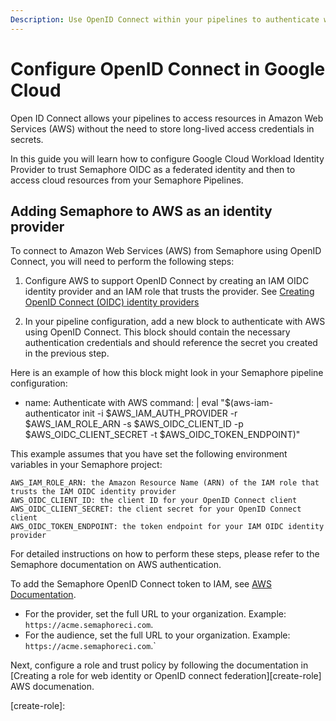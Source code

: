 ```yaml
---
Description: Use OpenID Connect within your pipelines to authenticate with Amazon Web Services.
---
```


# Configure OpenID Connect in Google Cloud

Open ID Connect allows your pipelines to access resources in Amazon Web Services (AWS) without
the need to store long-lived access credentials in secrets.

In this guide you will learn how to configure Google Cloud Workload Identity Provider to trust
Semaphore OIDC as a federated identity and then to access cloud resources from your Semaphore
Pipelines.

## Adding Semaphore to AWS as an identity provider

To connect to Amazon Web Services (AWS) from Semaphore using OpenID Connect,
you will need to perform the following steps:

1. Configure AWS to support OpenID Connect by creating an IAM OIDC identity provider
   and an IAM role that trusts the provider. See [Creating OpenID Connect (OIDC) identity providers][aws-docs]

2. In your pipeline configuration, add a new block to authenticate with AWS using OpenID Connect. This block should contain the necessary authentication credentials and should reference the secret you created in the previous step.

Here is an example of how this block might look in your Semaphore pipeline configuration:

  - name: Authenticate with AWS
    command: |
      eval "$(aws-iam-authenticator init -i $AWS_IAM_AUTH_PROVIDER -r $AWS_IAM_ROLE_ARN -s $AWS_OIDC_CLIENT_ID -p $AWS_OIDC_CLIENT_SECRET -t $AWS_OIDC_TOKEN_ENDPOINT)"

This example assumes that you have set the following environment variables in your Semaphore project:

    AWS_IAM_ROLE_ARN: the Amazon Resource Name (ARN) of the IAM role that trusts the IAM OIDC identity provider
    AWS_OIDC_CLIENT_ID: the client ID for your OpenID Connect client
    AWS_OIDC_CLIENT_SECRET: the client secret for your OpenID Connect client
    AWS_OIDC_TOKEN_ENDPOINT: the token endpoint for your IAM OIDC identity provider

For detailed instructions on how to perform these steps, please refer to the Semaphore documentation on AWS authentication.

To add the Semaphore OpenID Connect token to IAM, see [AWS Documentation][aws-docs].

- For the provider, set the full URL to your organization. Example: `https://acme.semaphoreci.com`.
- For the audience, set the full URL to your organization. Example: `https://acme.semaphoreci.com`.`

Next, configure a role and trust policy by following the documentation in
[Creating a role for web identity or OpenID connect federation][create-role] AWS documenation.

[aws-docs]: https://docs.aws.amazon.com/IAM/latest/UserGuide/id_roles_providers_create_oidc.html#manage-oidc-provider-cli
[create-role]:
